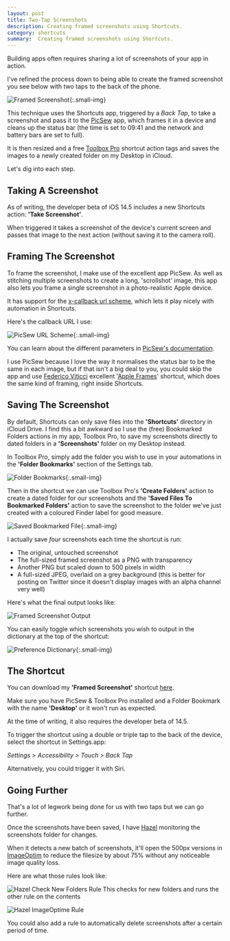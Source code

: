 ```yaml
---
layout: post
title: Two-Tap Screenshots 
description: Creating framed screenshots using Shortcuts.
category: shortcuts
summary:  Creating framed screenshots using Shortcuts.
---
```


Building apps often requires sharing a lot of screenshots of your app in action.

I've refined the process down to being able to create the framed screenshot you see below with two taps to the back of the phone.

![Framed Screenshot](/assets/two-tap-screenshots_1.png){:.small-img}

This technique uses the Shortcuts app, triggered by a *Back Tap*, to take a screenshot and pass it to the [PicSew](https://apps.apple.com/us/app/picsew-screenshot-stitching/id1208145167) app, which frames it in a device and cleans up the status bar (the time is set to 09:41 and the network and battery bars are set to full).

It is then resized and a free [Toolbox Pro](https://www.toolboxpro.app) shortcut action tags and saves the images to a newly created folder on my Desktop in iCloud.

Let's dig into each step.

## Taking A Screenshot

As of writing, the developer beta of iOS 14.5 includes a new Shortcuts action: **'Take Screenshot'**. 

When triggered it takes a screenshot of the device's current screen and passes that image to the next action (without saving it to the camera roll).

## Framing The Screenshot

To frame the screenshot, I make use of the excellent app PicSew. As well as stitching multiple screenshots to create a long, 'scrollshot' image, this app also lets you frame a single screenshot in a photo-realistic Apple device.

It has support for the [x-callback url scheme](http://x-callback-url.com), which lets it play nicely with automation in Shortcuts.

Here's the callback URL I use:

![PicSew URL Scheme](/assets/two-tap-screenshots_2.png){:.small-img}

You can learn about the different parameters in [PicSew's documentation](https://docs.picsew.app/en/x-callback-url.html).

I use PicSew because I love the way it normalises the status bar to be the same in each image, but if that isn't a big deal to you, you could skip the app and use [Federico Viticci](https://www,twitter.com/viticci's) excellent '[Apple Frames](https://www.macstories.net/ios/shortcuts-corner-apple-frames-for-iphone-12-and-se-get-image-resolution-encode-images-to-base64-and-search-articles-in-reeder/)' shortcut, which does the same kind of framing, right inside Shortcuts.

## Saving The Screenshot

By default, Shortcuts can only save files into the **'Shortcuts'** directory in iCloud Drive. I find this a bit awkward so I use the (free) Bookmarked Folders actions in my app, Toolbox Pro, to save my screenshots directly to dated folders in a **'Screenshots'** folder on my Desktop instead.

In Toolbox Pro, simply add the folder you wish to use in your automations in the **'Folder Bookmarks'** section of the Settings tab.

![Folder Bookmarks](/assets/two-tap-screenshots_3.png){:.small-img}

Then in the shortcut we can use Toolbox Pro's **'Create Folders'** action to create a dated folder for our screenshots and the **'Saved Files To Bookmarked Folders'** action to save the screenshot to the folder we've just created with a coloured Finder label for good measure.

![Saved Bookmarked File](/assets/two-tap-screenshots_4.png){:.small-img}

I actually save *four* screenshots each time the shortcut is run:

* The original, untouched screenshot
* The full-sized framed screenshot as a PNG with transparency
* Another PNG but scaled down to 500 pixels in width
* A full-sized JPEG, overlaid on a grey background (this is better for posting on Twitter since it doesn't display images with an alpha channel very well)

Here's what the final output looks like: 

![Framed Screenshot Output](/assets/two-tap-screenshots_5.png)

You can easily toggle which screenshots you wish to output in the dictionary at the top of the shortcut:

![Preference Dictionary](/assets/two-tap-screenshots_6.png){:.small-img}

## The Shortcut

You can download my **'Framed Screenshot'** shortcut [here](https://www.icloud.com/shortcuts/609eef2261b44414beadbd1d500b6ad8).

Make sure you have PicSew & Toolbox Pro installed and a Folder Bookmark with the name **'Desktop'** or it won't run as expected.

At the time of writing, it also requires the developer beta of 14.5.

To trigger the shortcut using a double or triple tap to the back of the device, select the shortcut in Settings.app:

*Settings > Accessibility > Touch > Back Tap*

Alternatively, you could trigger it with Siri.

## Going Further

That's a lot of legwork being done for us with two taps but we can go further.

Once the screenshots have been saved, I have [Hazel](https://www.noodlesoft.com) monitoring the screenshots folder for changes.

When it detects a new batch of screenshots, it'll open the 500px versions in [ImageOptim](https://imageoptim.com/mac) to reduce the filesize by about 75% without any noticeable image quality loss.

Here are what those rules look like:

![Hazel Check New Folders Rule](/assets/two-tap-screenshots_8.png)
<span class="marginnote">This checks for new folders and runs the other rule on the contents</span>

![Hazel ImageOptime Rule](/assets/two-tap-screenshots_7.png)

You could also add a rule to automatically delete screenshots after a certain period of time.